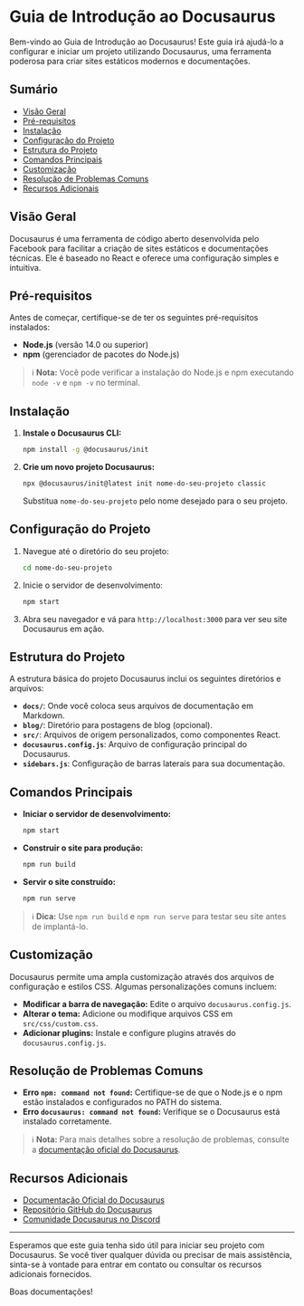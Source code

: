 # Guia de Introdução ao Docusaurus

Bem-vindo ao Guia de Introdução ao Docusaurus! Este guia irá ajudá-lo a configurar e iniciar um projeto utilizando Docusaurus, uma ferramenta poderosa para criar sites estáticos modernos e documentações.

## Sumário
- [Visão Geral](#visão-geral)
- [Pré-requisitos](#pré-requisitos)
- [Instalação](#instalação)
- [Configuração do Projeto](#configuração-do-projeto)
- [Estrutura do Projeto](#estrutura-do-projeto)
- [Comandos Principais](#comandos-principais)
- [Customização](#customização)
- [Resolução de Problemas Comuns](#resolução-de-problemas-comuns)
- [Recursos Adicionais](#recursos-adicionais)

## Visão Geral
Docusaurus é uma ferramenta de código aberto desenvolvida pelo Facebook para facilitar a criação de sites estáticos e documentações técnicas. Ele é baseado no React e oferece uma configuração simples e intuitiva.

## Pré-requisitos
Antes de começar, certifique-se de ter os seguintes pré-requisitos instalados:
- **Node.js** (versão 14.0 ou superior)
- **npm** (gerenciador de pacotes do Node.js)

> ℹ️ **Nota:** Você pode verificar a instalação do Node.js e npm executando `node -v` e `npm -v` no terminal.

## Instalação
1. **Instale o Docusaurus CLI:**
   ```bash
   npm install -g @docusaurus/init
   ```

2. **Crie um novo projeto Docusaurus:**
   ```bash
   npx @docusaurus/init@latest init nome-do-seu-projeto classic
   ```
   Substitua `nome-do-seu-projeto` pelo nome desejado para o seu projeto.

## Configuração do Projeto
1. Navegue até o diretório do seu projeto:
   ```bash
   cd nome-do-seu-projeto
   ```

2. Inicie o servidor de desenvolvimento:
   ```bash
   npm start
   ```

3. Abra seu navegador e vá para `http://localhost:3000` para ver seu site Docusaurus em ação.

## Estrutura do Projeto
A estrutura básica do projeto Docusaurus inclui os seguintes diretórios e arquivos:

- **`docs/`**: Onde você coloca seus arquivos de documentação em Markdown.
- **`blog/`**: Diretório para postagens de blog (opcional).
- **`src/`**: Arquivos de origem personalizados, como componentes React.
- **`docusaurus.config.js`**: Arquivo de configuração principal do Docusaurus.
- **`sidebars.js`**: Configuração de barras laterais para sua documentação.

## Comandos Principais
- **Iniciar o servidor de desenvolvimento:**
  ```bash
  npm start
  ```

- **Construir o site para produção:**
  ```bash
  npm run build
  ```

- **Servir o site construído:**
  ```bash
  npm run serve
  ```

> ℹ️ **Dica:** Use `npm run build` e `npm run serve` para testar seu site antes de implantá-lo.

## Customização
Docusaurus permite uma ampla customização através dos arquivos de configuração e estilos CSS. Algumas personalizações comuns incluem:

- **Modificar a barra de navegação:** Edite o arquivo `docusaurus.config.js`.
- **Alterar o tema:** Adicione ou modifique arquivos CSS em `src/css/custom.css`.
- **Adicionar plugins:** Instale e configure plugins através do `docusaurus.config.js`.

## Resolução de Problemas Comuns
- **Erro `npm: command not found`:** Certifique-se de que o Node.js e o npm estão instalados e configurados no PATH do sistema.
- **Erro `docusaurus: command not found`:** Verifique se o Docusaurus está instalado corretamente.

> ℹ️ **Nota:** Para mais detalhes sobre a resolução de problemas, consulte a [documentação oficial do Docusaurus](https://docusaurus.io/docs).

## Recursos Adicionais
- [Documentação Oficial do Docusaurus](https://docusaurus.io/docs)
- [Repositório GitHub do Docusaurus](https://github.com/facebook/docusaurus)
- [Comunidade Docusaurus no Discord](https://discordapp.com/invite/docusaurus)

---

Esperamos que este guia tenha sido útil para iniciar seu projeto com Docusaurus. Se você tiver qualquer dúvida ou precisar de mais assistência, sinta-se à vontade para entrar em contato ou consultar os recursos adicionais fornecidos.

Boas documentações!